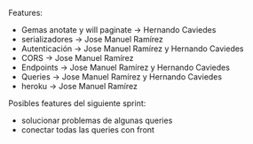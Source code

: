 Features:
- Gemas anotate y will paginate -> Hernando Caviedes
- serializadores -> Jose Manuel Ramírez 
- Autenticación -> Jose Manuel Ramírez y Hernando Caviedes
- CORS -> Jose Manuel Ramírez
- Endpoints -> Jose Manuel Ramírez y 
Hernando Caviedes
- Queries -> Jose Manuel Ramírez y Hernando Caviedes
- heroku -> Jose Manuel Ramírez

Posibles features del siguiente sprint:

- solucionar problemas de algunas queries
- conectar todas las queries con front



